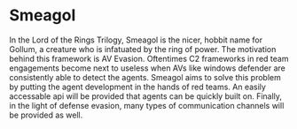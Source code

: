 # Smeagol

In the Lord of the Rings Trilogy, Smeagol is the nicer, hobbit name for Gollum, a creature who is infatuated by the ring of power. The motivation behind this framework is AV Evasion. Oftentimes C2 frameworks in red team engagements become next to useless when AVs like windows defender are consistently able to detect the agents. Smeagol aims to solve this problem by putting the agent development in the hands of red teams. An easily accessable api will be provided that agents can be quickly built on. Finally, in the light of defense evasion, many types of communication channels will be provided as well.

